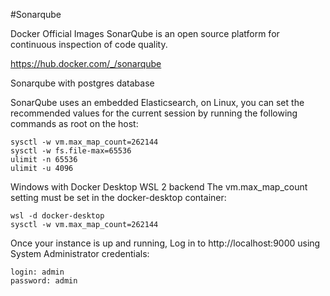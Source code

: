 #Sonarqube

Docker Official Images
SonarQube is an open source platform for continuous inspection of code quality.

https://hub.docker.com/_/sonarqube


Sonarqube with postgres database

SonarQube uses an embedded Elasticsearch, on Linux, you can set the recommended values for the current session by running the following commands as root on the host:

```
sysctl -w vm.max_map_count=262144
sysctl -w fs.file-max=65536
ulimit -n 65536
ulimit -u 4096
```

Windows with Docker Desktop WSL 2 backend
The vm.max_map_count setting must be set in the docker-desktop container:

```
wsl -d docker-desktop
sysctl -w vm.max_map_count=262144
```

Once your instance is up and running, Log in to http://localhost:9000 using System Administrator credentials:

```
login: admin
password: admin
````


